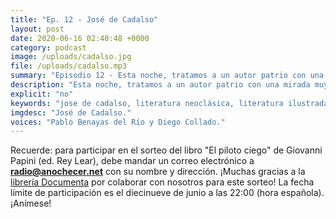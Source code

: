 ```yaml
---
title: "Ep. 12 - José de Cadalso"
layout: post
date: 2020-06-16 02:40:48 +0000
category: podcast
image: /uploads/cadalso.jpg
file: /uploads/cadalso.mp3
summary: "Episodio 12 - Esta noche, tratamos a un autor patrio con una mirada muy europea."
description: "Esta noche, tratamos a un autor patrio con una mirada muy europea. Neoclásico intenso, pero también con corazón romántico. Además, sorteamos el libro El piloto ciego de Giovanni Papini, sobre el que hablamos en el cuarto episodio del programa."
explicit: "no"
keywords: "jose de cadalso, literatura neoclásica, literatura ilustrada, siglo XVIII"
imgdesc: "José de Cadalso."
voices: "Pablo Benayas del Río y Diego Collado."
---
```


Recuerde: para participar en el sorteo del libro "El piloto ciego" de Giovanni Papini (ed. Rey Lear), debe mandar un correo electrónico a **[<i class="icon-mail"></i> radio@anochecer.net](mailto:radio@anochecer.net)** con su nombre y dirección. ¡Muchas gracias a la [librería Documenta](https://www.documenta-bcn.com/) por colaborar con nosotros para este sorteo! La fecha límite de participación es el diecinueve de junio a las 22:00 (hora española). ¡Anímese!
